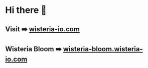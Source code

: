 # Hi there 👋
## Visit :arrow_right: [wisteria-io.com](https://wisteria-io.com/)
## Wisteria Bloom :arrow_right: [wisteria-bloom.wisteria-io.com](https://wisteria-bloom.wisteria-io.com/)
